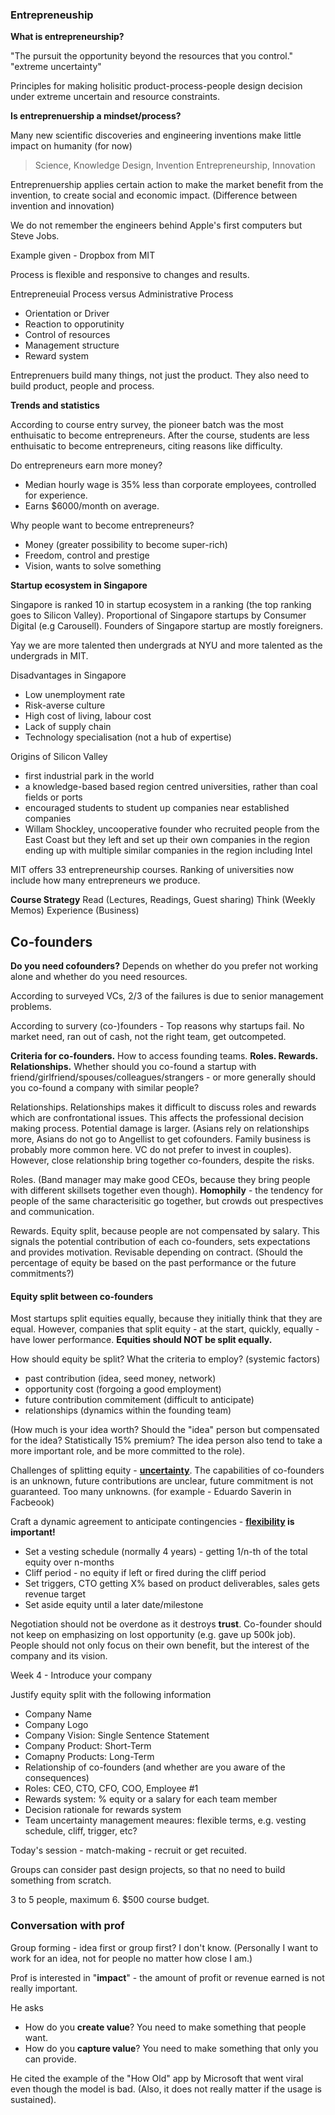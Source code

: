 ### Entrepreneuship

**What is entrepreneurship?**

"The pursuit the opportunity beyond the resources that you control."
"extreme uncertainty"

Principles for making holisitic product-process-people design decision under extreme uncertain and resource constraints.

**Is entreprenuership a mindset/process?**

Many new scientific discoveries and engineering inventions make little impact on humanity (for now)

> Science, Knowledge
> Design, Invention
> Entrepreneurship, Innovation

Entreprenuership applies certain action to make the market benefit from the invention, to create social and economic impact. (Difference between invention and innovation)

We do not remember the engineers behind Apple's first computers but Steve Jobs.

Example given - Dropbox from MIT

Process is flexible and responsive to changes and results.

Entrepreneuial Process versus Administrative Process
- Orientation or Driver
- Reaction to opporutinity
- Control of resources
- Management structure
- Reward system

Entreprenuers build many things, not just the product. They also need to build product, people and process. 


**Trends and statistics**

According to course entry survey, the pioneer batch was the most enthuisatic to become entrepreneurs.
After the course, students are less enthuisatic to become entrepreneurs, citing reasons like difficulty.

Do entrepreneurs earn more money?
- Median hourly wage is 35% less than corporate employees, controlled for experience.
- Earns $6000/month on average.

Why people want to become entrepreneurs?
- Money (greater possibility to become super-rich)
- Freedom, control and prestige
- Vision, wants to solve something


**Startup ecosystem in Singapore**

Singapore is ranked 10 in startup ecosystem in a ranking (the top ranking goes to Silicon Valley). Proportional of Singapore startups by  Consumer Digital (e.g Carousell). Founders of Singapore startup are mostly foreigners.

Yay we are more talented then undergrads at NYU and more talented as the undergrads in MIT.

Disadvantages in Singapore
- Low unemployment rate
- Risk-averse culture
- High cost of living, labour cost
- Lack of supply chain
- Technology specialisation (not a hub of expertise)

Origins of Silicon Valley
- first industrial park in the world
- a knowledge-based based region centred universities, rather than coal fields or ports
- encouraged students to student up companies near established companies
- Willam Shockley, uncooperative founder who recruited people from the East Coast but they left and set up their own companies in the region ending up with multiple similar companies in the region including Intel

MIT offers 33 entrepreneurship courses. Ranking of universities now include how many entrepreneurs we produce.

**Course Strategy**
Read (Lectures, Readings, Guest sharing)
Think (Weekly Memos)
Experience (Business)

## Co-founders

**Do you need cofounders?** Depends on whether do you prefer not working alone and whether do you need resources.

According to surveyed VCs, 2/3 of the failures is due to senior management problems.

According to survery (co-)founders - Top reasons why startups fail. No market need, ran out of cash, not the right team, get outcompeted.

**Criteria for co-founders.**
How to access founding teams. **Roles. Rewards. Relationships.** Whether should you co-found a startup with friend/girlfriend/spouses/colleagues/strangers - or more generally should you co-found a company with similar people?

Relationships. Relationships makes it difficult to discuss roles and rewards which are confrontational issues. This affects the professional decision making process. Potential damage is larger.
(Asians rely on relationships more, Asians do not go to Angellist to get cofounders. Family business is probably more common here. VC do not prefer to invest in couples). However, close relationship bring together co-founders, despite the risks.

Roles. (Band manager may make good CEOs, because they bring people with different skillsets together even though). 
**Homophily**  - the tendency for people of the same characterisitic go together, but crowds out prespectives and communication.

Rewards. Equity split, because people are not compensated by salary. This signals the potential contribution of each co-founders, sets expectations and provides motivation. Revisable depending on contract. (Should the percentage of equity be based on the past performance or the future commitments?)

#### Equity split between co-founders

Most startups split equities equally, because they initially think that they are equal. However, companies that split equity - at the start, quickly, equally - have lower performance. **Equities should NOT be split equally.**

How should equity be split? What the criteria to employ? (systemic factors)
- past contribution (idea, seed money, network)
- opportunity cost (forgoing a good employment)
- future contribution commitement (difficult to anticipate)
- relationships (dynamics within the founding team)

(How much is your idea worth? Should the "idea" person but compensated for the idea? Statistically 15% premium? The idea person also tend to take a more important role, and be more committed to the role).

Challenges of splitting equity - **<u>uncertainty</u>**. The capabilities of co-founders is an unknown, future contributions are unclear, future commitment is not guaranteed. Too many unknowns. (for example - Eduardo Saverin in Facbeook)

Craft a dynamic agreement to anticipate contingencies - **<u>flexibility</u> is important!**

- Set a vesting schedule (normally 4 years) - getting 1/n-th of the total equity over n-months
- Cliff period - no equity if left or fired during the cliff period
- Set triggers, CTO getting X% based on product deliverables, sales gets revenue target
- Set aside equity until a later date/milestone

Negotiation should not be overdone as it destroys **trust**. Co-founder should not keep on emphasizing on lost opportunity (e.g. gave up 500k job). People should not only focus on their own benefit, but the interest of the company and its vision.



Week 4 - Introduce your company

Justify equity split with the following information
- Company Name
- Company Logo
- Company Vision: Single Sentence Statement
- Company Product: Short-Term
- Comapny Products: Long-Term
- Relationship of co-founders (and whether are you aware of the consequences)
- Roles: CEO, CTO, CFO, COO, Employee #1
- Rewards system: % equity or a salary for each team member
- Decision rationale for rewards system
- Team uncertainty management meaures: flexible terms, e.g. vesting schedule, cliff, trigger, etc?

Today's session - match-making - recruit or get recuited. 

Groups can consider past design projects, so that no need to build something from scratch.

3 to 5 people, maximum 6. $500 course budget.



### Conversation with prof

Group forming - idea first or group first? I don't know. 
(Personally I want to work for an idea, not for people no matter how close I am.)

Prof is interested in "**impact**" - the amount of profit or revenue earned is not really important.

He asks

- How do you **create value**? You need to make something that people want.
- How do you **capture value**? You need to make something that only you can provide.

He cited the example of the "How Old" app by Microsoft that went viral even though the model is bad. (Also, it does not really matter if the usage is sustained).




